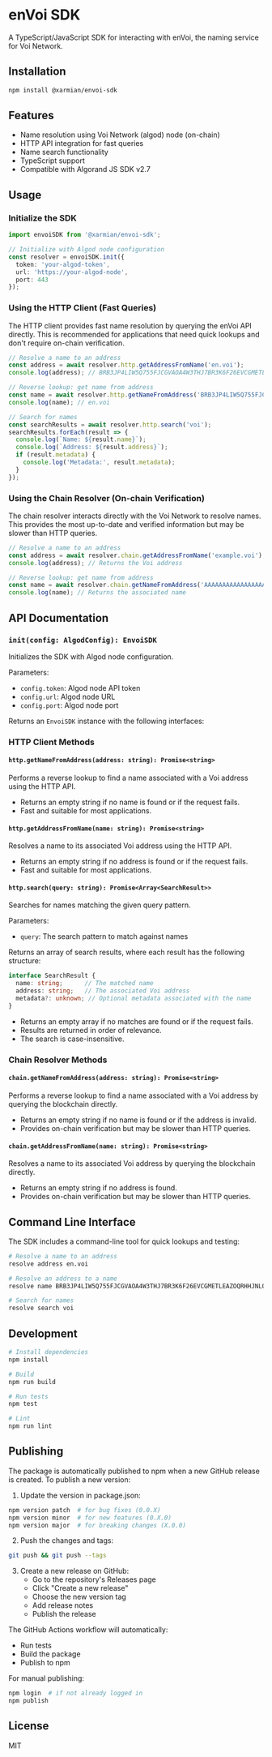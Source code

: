 # enVoi SDK

A TypeScript/JavaScript SDK for interacting with enVoi, the naming service for Voi Network.

## Installation

```bash
npm install @xarmian/envoi-sdk
```

## Features

- Name resolution using Voi Network (algod) node (on-chain)
- HTTP API integration for fast queries
- Name search functionality
- TypeScript support
- Compatible with Algorand JS SDK v2.7

## Usage

### Initialize the SDK

```typescript
import envoiSDK from '@xarmian/envoi-sdk';

// Initialize with Algod node configuration
const resolver = envoiSDK.init({
  token: 'your-algod-token',
  url: 'https://your-algod-node',
  port: 443
});
```

### Using the HTTP Client (Fast Queries)

The HTTP client provides fast name resolution by querying the enVoi API directly. This is recommended for applications that need quick lookups and don't require on-chain verification.

```typescript
// Resolve a name to an address
const address = await resolver.http.getAddressFromName('en.voi');
console.log(address); // BRB3JP4LIW5Q755FJCGVAOA4W3THJ7BR3K6F26EVCGMETLEAZOQRHHJNLQ

// Reverse lookup: get name from address
const name = await resolver.http.getNameFromAddress('BRB3JP4LIW5Q755FJCGVAOA4W3THJ7BR3K6F26EVCGMETLEAZOQRHHJNLQ');
console.log(name); // en.voi

// Search for names
const searchResults = await resolver.http.search('voi');
searchResults.forEach(result => {
  console.log(`Name: ${result.name}`);
  console.log(`Address: ${result.address}`);
  if (result.metadata) {
    console.log('Metadata:', result.metadata);
  }
});
```

### Using the Chain Resolver (On-chain Verification)

The chain resolver interacts directly with the Voi Network to resolve names. This provides the most up-to-date and verified information but may be slower than HTTP queries.

```typescript
// Resolve a name to an address
const address = await resolver.chain.getAddressFromName('example.voi');
console.log(address); // Returns the Voi address

// Reverse lookup: get name from address
const name = await resolver.chain.getNameFromAddress('AAAAAAAAAAAAAAAAAAAAAAAAAAAAAAAAAAAAAAAAAAAAAAAAAAAAAAAAAA');
console.log(name); // Returns the associated name
```

## API Documentation

### `init(config: AlgodConfig): EnvoiSDK`

Initializes the SDK with Algod node configuration.

Parameters:
- `config.token`: Algod node API token
- `config.url`: Algod node URL
- `config.port`: Algod node port

Returns an `EnvoiSDK` instance with the following interfaces:

### HTTP Client Methods

#### `http.getNameFromAddress(address: string): Promise<string>`

Performs a reverse lookup to find a name associated with a Voi address using the HTTP API.

- Returns an empty string if no name is found or if the request fails.
- Fast and suitable for most applications.

#### `http.getAddressFromName(name: string): Promise<string>`

Resolves a name to its associated Voi address using the HTTP API.

- Returns an empty string if no address is found or if the request fails.
- Fast and suitable for most applications.

#### `http.search(query: string): Promise<Array<SearchResult>>`

Searches for names matching the given query pattern.

Parameters:
- `query`: The search pattern to match against names

Returns an array of search results, where each result has the following structure:
```typescript
interface SearchResult {
  name: string;      // The matched name
  address: string;   // The associated Voi address
  metadata?: unknown; // Optional metadata associated with the name
}
```

- Returns an empty array if no matches are found or if the request fails.
- Results are returned in order of relevance.
- The search is case-insensitive.

### Chain Resolver Methods

#### `chain.getNameFromAddress(address: string): Promise<string>`

Performs a reverse lookup to find a name associated with a Voi address by querying the blockchain directly.

- Returns an empty string if no name is found or if the address is invalid.
- Provides on-chain verification but may be slower than HTTP queries.

#### `chain.getAddressFromName(name: string): Promise<string>`

Resolves a name to its associated Voi address by querying the blockchain directly.

- Returns an empty string if no address is found.
- Provides on-chain verification but may be slower than HTTP queries.

## Command Line Interface

The SDK includes a command-line tool for quick lookups and testing:

```bash
# Resolve a name to an address
resolve address en.voi

# Resolve an address to a name
resolve name BRB3JP4LIW5Q755FJCGVAOA4W3THJ7BR3K6F26EVCGMETLEAZOQRHHJNLQ

# Search for names
resolve search voi
```

## Development

```bash
# Install dependencies
npm install

# Build
npm run build

# Run tests
npm test

# Lint
npm run lint
```

## Publishing

The package is automatically published to npm when a new GitHub release is created. To publish a new version:

1. Update the version in package.json:
```bash
npm version patch  # for bug fixes (0.0.X)
npm version minor  # for new features (0.X.0)
npm version major  # for breaking changes (X.0.0)
```

2. Push the changes and tags:
```bash
git push && git push --tags
```

3. Create a new release on GitHub:
   - Go to the repository's Releases page
   - Click "Create a new release"
   - Choose the new version tag
   - Add release notes
   - Publish the release

The GitHub Actions workflow will automatically:
- Run tests
- Build the package
- Publish to npm

For manual publishing:
```bash
npm login  # if not already logged in
npm publish
```

## License

MIT 